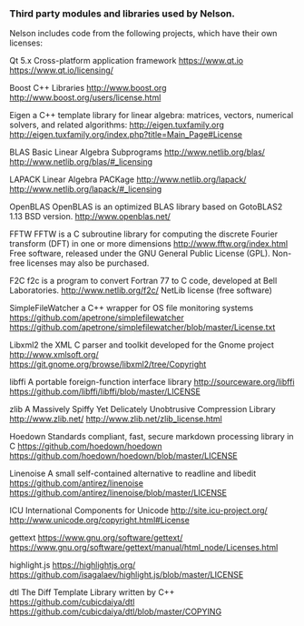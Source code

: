 ### Third party modules and libraries used by Nelson. 

Nelson includes code from the following projects, which have their own licenses:

Qt 5.x Cross-platform application framework
https://www.qt.io
https://www.qt.io/licensing/

Boost C++ Libraries
http://www.boost.org
http://www.boost.org/users/license.html

Eigen
a C++ template library for linear algebra: matrices, vectors, numerical solvers, and related algorithms:
http://eigen.tuxfamily.org
http://eigen.tuxfamily.org/index.php?title=Main_Page#License

BLAS
Basic Linear Algebra Subprograms
http://www.netlib.org/blas/
http://www.netlib.org/blas/#_licensing

LAPACK
Linear Algebra PACKage
http://www.netlib.org/lapack/
http://www.netlib.org/lapack/#_licensing

OpenBLAS
OpenBLAS is an optimized BLAS library based on GotoBLAS2 1.13 BSD version.
http://www.openblas.net/

FFTW
FFTW is a C subroutine library for computing the discrete Fourier transform (DFT) in one or more dimensions
http://www.fftw.org/index.html
Free software, released under the GNU General Public License (GPL).
Non-free licenses may also be purchased.

F2C
f2c is a program to convert Fortran 77 to C code, developed at Bell Laboratories.
http://www.netlib.org/f2c/
NetLib license (free software)

SimpleFileWatcher
a C++ wrapper for OS file monitoring systems
https://github.com/apetrone/simplefilewatcher
https://github.com/apetrone/simplefilewatcher/blob/master/License.txt

Libxml2
the XML C parser and toolkit developed for the Gnome project
http://www.xmlsoft.org/
https://git.gnome.org/browse/libxml2/tree/Copyright

libffi
A portable foreign-function interface library
http://sourceware.org/libffi
https://github.com/libffi/libffi/blob/master/LICENSE

zlib
A Massively Spiffy Yet Delicately Unobtrusive Compression Library
http://www.zlib.net/
http://www.zlib.net/zlib_license.html

Hoedown
Standards compliant, fast, secure markdown processing library in C
https://github.com/hoedown/hoedown
https://github.com/hoedown/hoedown/blob/master/LICENSE

Linenoise
A small self-contained alternative to readline and libedit
https://github.com/antirez/linenoise
https://github.com/antirez/linenoise/blob/master/LICENSE

ICU
International Components for Unicode
http://site.icu-project.org/
http://www.unicode.org/copyright.html#License

gettext
https://www.gnu.org/software/gettext/
https://www.gnu.org/software/gettext/manual/html_node/Licenses.html

highlight.js
https://highlightjs.org/
https://github.com/isagalaev/highlight.js/blob/master/LICENSE

dtl
The Diff Template Library written by C++
https://github.com/cubicdaiya/dtl
https://github.com/cubicdaiya/dtl/blob/master/COPYING
